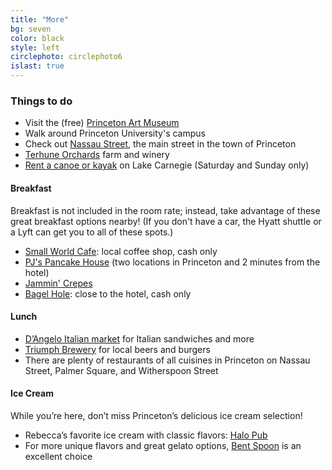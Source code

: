 ```yaml
---
title: "More"
bg: seven
color: black
style: left
circlephoto: circlephoto6
islast: true
---
```

### Things to do
* Visit the (free) [Princeton Art Museum](http://artmuseum.princeton.edu/)
* Walk around Princeton University's campus
* Check out [Nassau Street](http://www.palmersquare.com), the main street in the town of Princeton
* [Terhune Orchards](http://terhuneorchards.com/winery/) farm and winery 
* [Rent a canoe or kayak](http://princetoncanoe.com/) on Lake Carnegie (Saturday and Sunday only) 

#### Breakfast

Breakfast is not included in the room rate; instead, take advantage of these great breakfast options nearby! (If you don't have a car, the Hyatt shuttle or a Lyft can get you to all of these spots.)
* [Small World Cafe](http://www.smallworldcoffee.com/): local coffee shop, cash only
* [PJ's Pancake House](http://www.pancakes.com/) (two locations in Princeton and 2 minutes from the hotel) 
* [Jammin' Crepes](http://www.jammincrepes.com/)
* [Bagel Hole](https://www.yelp.com/biz/the-bagel-hole-princeton-junction): close to the hotel, cash only

#### Lunch
* [D’Angelo Italian market](http://dangelomarket.com/) for Italian sandwiches and more 
* [Triumph Brewery](http://www.triumphbrewing.com/princeton/) for local beers and burgers  
* There are plenty of restaurants of all cuisines in Princeton on Nassau Street, Palmer Square, and Witherspoon Street

#### Ice Cream
While you’re here, don’t miss Princeton’s delicious ice cream selection! 
* Rebecca’s favorite ice cream with classic flavors: [Halo Pub](https://www.yelp.com/biz/halo-pub-princeton) 
* For more unique flavors and great gelato options, [Bent Spoon](http://www.thebentspoon.net/winter-1/) is an excellent choice
